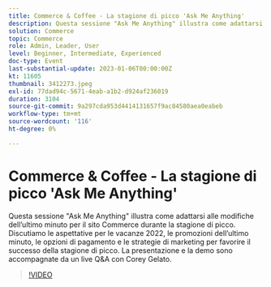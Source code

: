 ```yaml
---
title: Commerce & Coffee - La stagione di picco 'Ask Me Anything'
description: Questa sessione "Ask Me Anything" illustra come adattarsi alle modifiche dell’ultimo minuto per il sito Commerce durante la stagione di picco. Discutiamo le aspettative per le vacanze 2022, le promozioni dell’ultimo minuto, le opzioni di pagamento e le strategie di marketing per favorire il successo della stagione di picco. La presentazione e la demo sono accompagnate da un live Q&A con Corey Gelato.
solution: Commerce
topic: Commerce
role: Admin, Leader, User
level: Beginner, Intermediate, Experienced
doc-type: Event
last-substantial-update: 2023-01-06T00:00:00Z
kt: 11605
thumbnail: 3412273.jpeg
exl-id: 77dad94c-5671-4eab-a1b2-d924af236019
duration: 3104
source-git-commit: 9a297cda953d4414131657f9ac84580aea0eabeb
workflow-type: tm+mt
source-wordcount: '116'
ht-degree: 0%

---
```


# Commerce &amp; Coffee - La stagione di picco &#39;Ask Me Anything&#39;

Questa sessione &quot;Ask Me Anything&quot; illustra come adattarsi alle modifiche dell’ultimo minuto per il sito Commerce durante la stagione di picco. Discutiamo le aspettative per le vacanze 2022, le promozioni dell’ultimo minuto, le opzioni di pagamento e le strategie di marketing per favorire il successo della stagione di picco. La presentazione e la demo sono accompagnate da un live Q&amp;A con Corey Gelato.

>[!VIDEO](https://video.tv.adobe.com/v/3412273/?quality=12&learn=on)

